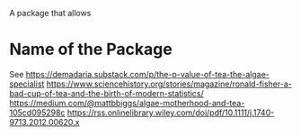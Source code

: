 

A package that allows 

# Name of the Package

See <https://demadaria.substack.com/p/the-p-value-of-tea-the-algae-specialist>
<https://www.sciencehistory.org/stories/magazine/ronald-fisher-a-bad-cup-of-tea-and-the-birth-of-modern-statistics/>
<https://medium.com/@mattbbiggs/algae-motherhood-and-tea-105cd095298c>
<https://rss.onlinelibrary.wiley.com/doi/pdf/10.1111/j.1740-9713.2012.00620.x>
